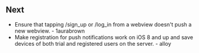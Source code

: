 ## Next

* Ensure that tapping /sign_up or /log_in from a webview doesn't push a new webview. - 1aurabrown
* Make registration for push notifications work on iOS 8 and up and save devices of both trial and registered users on the server. - alloy

